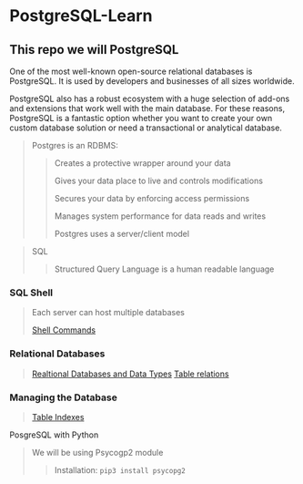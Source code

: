 # PostgreSQL-Learn
## This repo we will PostgreSQL
One of the most well-known open-source relational databases is PostgreSQL. It is used by developers and businesses of all sizes worldwide.

PostgreSQL also has a robust ecosystem with a huge selection of add-ons and extensions that work well with the main database. For these reasons, PostgreSQL is a fantastic option whether you want to create your own custom database solution or need a transactional or analytical database.

>Postgres is an RDBMS: 
>>Creates a protective wrapper around your data
>>
>>Gives your data place to live and controls modifications 
>>
>>Secures your data by enforcing access permissions
>> 
>>Manages system performance for data reads and writes
>>
>> Postgres uses a server/client model

> SQL
>> Structured Query Language is a human readable language

### SQL Shell
> Each server can host multiple databases
>
> [Shell Commands](./Shell.md)

### Relational Databases
> [Realtional Databases and Data Types](./RelationalDB.md)
> [Table relations](./TableRelations.md)

### Managing the Database
> [Table Indexes](./TableIndexes.md)

PosgreSQL with Python
> We will be using Psycogp2 module 
>> Installation: `pip3 install psycopg2`
